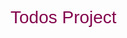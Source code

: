 <style>
@import url('https://fonts.googleapis.com/css?family=Nunito+Sans:200,200i,300,300i,400,400i,600,600i,700,700i,800,800i,900,900i|Open+Sans+Condensed:300&display=swap');
body{ color: #474647; }
.text {color:#d3077d; }
.all {color:#d3077d;}
.box { display:in-line; width:auto; height:20px;
	background:#eee; border: 1px solid #b0aeb0;padding:15px;
	color: #d3077d; }
.out-box { display:block; width:auto; height:auto;
			border: 1px solid #eee; margin:2px;
			padding-left:20px; padding-top:20px; padding-bottom:20px;}

.gray {color:#474647; font-weight: 300;font-style: italic; }
.b-200 {font-weight: 200; font-family: 'Nunito Sans', sans-serif;}
.b-300 {font-weight: 300; font-family: 'Nunito Sans', sans-serif;}
.b-400 {font-weight: 400; font-family: 'Nunito Sans', sans-serif;}
.b-500 {font-weight: 500; font-family: 'Nunito Sans', sans-serif;}
.b-600 {font-weight: 600; font-family: 'Nunito Sans', sans-serif;}
.b-700 {font-weight: 700; font-family: 'Nunito Sans', sans-serif;}
.b-800 {font-weight: 800; font-family: 'Nunito Sans', sans-serif;}
.b-900 {font-weight: 900; font-family: 'Nunito Sans', sans-serif;}

.italic {font-style: italic;}
.title-1{color:#83044d; }
.title-2{color:#a21767; }
.title-3{color:#ae05a4; }
.title-4{color:#d51fbc; }
.title-5{color:#8d0654; }
</style>

# <span class="title-1 b-300">Todos Project</span>
